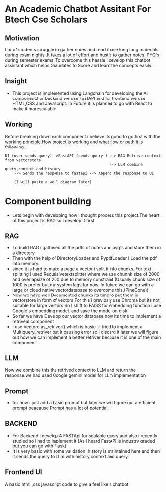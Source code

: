 # An Academic Chatbot Assitant For Btech Cse Scholars

## Motivation
Lot of students struggle to gather notes and read those long long materials during exam nights .It takes a lot of effort and hustle to gather notes ,PYQ's during semester exams.
To overcome this hassle i develop this chatbot assistant which helps Graudates to Score and learn the concepts easily. 

## Insight 
- This project is implemented using Langchain for developing the Ai component.For backend we use FastAPI and for frontend we use HTML,CSS and Javascript. In Future it is planned to go with React to make it morescalable

## Working
Before breaking down each component i believe its good to go first with the working principle.How project is working and what flow or path it is following.

``` 
UI (user sends query)-->FastAPI (sends query ) --> RAG Retrive context from vectorstore
                                               --> LLM combine query,context and history
    --> Sends the response to fastapi --> Append the response to UI

    (I will paste a well diagram later)
```

# Component building
- Lets begin with developing how i thought process this project.The heart of this project is RAG so i develop it first

## RAG
- To build RAG i gathered all the pdfs of notes and pyq's and store them in a directory
- Then with the help of DirectoryLoader and PypdfLoader I Load the pdf into memory.
- since it is hard to make a page a vector i split it into chunks. For text splitting i used Recurisivetextsplitter where we use chunnk size of 2000 and overlapsize of 200 due to memory constraint (Usually chunk size of 1000 is prefer but my system lags for now. In future we can go with a large or cloud native vectordatabase to overcome this.(PineCone))
- Now we have well Documented chunks its time to put them in vectorstore in form of vectors
For this i previosly use Chroma but its not suitable for large vectors So I shift to FAISS
for embedding function i use Google's embedding model. and save the model on disk.
- So far we have Develop our vector database now its time to implement a retriveal component
- I use Vectore.as_retriver() which is basic . I tried to implement a Multiquery_retriver but it causing error so i discard it later we will figure out how we can implement a better retriver because it is one of the main component.

## LLM 
Now we combine this the retrived context to LLM and return the response.we had used Google gemini model for LLm implementation

## Prompt
- for now i just add a basic prompt but later we will figure out a efficient prompt beacause Prompt has a lot of potential.

## BACKEND
- For Backend i develop A FASTApi for scalable query and also i recently studied so i had to implement it (As i heard FastAPI is industry graded but you can go with Flask)
- It is very basic with some validation ,history is maintained here and then it sends the query to LLm with history,context and query.

## Frontend UI
A basic html ,css javascript code to give a feel like a chatbot.

